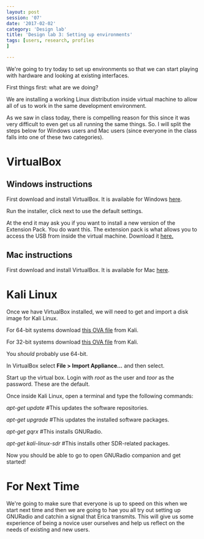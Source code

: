 ```yaml
--- 
layout: post 
session: '07' 
date: '2017-02-02' 
category: 'Design lab' 
title: 'Design lab 3: Setting up environments' 
tags: [users, research, profiles			
] 

--- 
```


We're going to try today to set up environments so that we can start playing with hardware and looking at existing interfaces. 

<excerpt/>

First things first: what are we doing?

We are installing a working Linux distribution inside virtual machine to allow all of us to work in the same development environment. 

As we saw in class today, there is compelling reason for this since it was very difficult to even get us all running the same things. So. I will split the steps below for Windows users and Mac users (since everyone in the class falls into one of these two categories). 

# VirtualBox

## Windows instructions

First download and install VirtualBox. 
It is available for Windows <a href="http://download.virtualbox.org/virtualbox/5.1.14/VirtualBox-5.1.14-112924-Win.exe" target="_blank">here</a>. 

Run the installer, click next to use the default settings. 

At the end it may ask you if you want to install a new version of the Extension Pack. 
You do want this. 
The extension pack is what allows you to access the USB from inside the virtual machine. 
Download it <a href="http://download.virtualbox.org/virtualbox/5.1.14/Oracle_VM_VirtualBox_Extension_Pack-5.1.14-112924.vbox-extpack" target="_blank">here.</a>

## Mac instructions

First download and install VirtualBox. 
It is available for Mac <a href="http://download.virtualbox.org/virtualbox/5.1.14/VirtualBox-5.1.14-112924-OSX.dmg" target="_blank">here</a>. 

# Kali Linux

Once we have VirtualBox installed, we will need to get and import a disk image for Kali Linux. 

For 64-bit systems download <a href="https://images.offensive-security.com/virtual-images/Kali-Linux-2016.2-vbox-amd64.ova" target="_blank">this OVA file</a> from Kali. 

For 32-bit systems download <a href="https://images.offensive-security.com/virtual-images/Kali-Linux-2016.2-vbox-i686.ova" target="_blank">this OVA file</a> from Kali. 

You *should* probably use 64-bit. 

In VirtualBox select **File > Import Appliance...** and then select. 

Start up the virtual box. Login with *root* as the user and *toor* as the password. These are the default. 

Once inside Kali Linux, open a terminal and type the following commands:

*apt-get update* #This updates the software repositories.

*apt-get upgrade* #This updates the installed software packages.

*apt-get gqrx* #This installs GNURadio.

*apt-get kali-linux-sdr* #This installs other SDR-related packages.

Now you should be able to go to open GNURadio companion and get started!

# For Next Time

We're going to make sure that everyone is up to speed on this when we start next time and then we are going to hae you all try out setting up GNURadio and catchin a signal that Erica transmits. This will give us some experience of being a novice user ourselves and help us reflect on the needs of existing and new users. 
